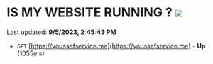 # IS MY WEBSITE RUNNING ? [![](https://img.shields.io/static/v1?label=Sponsor&message=%E2%9D%A4&logo=GitHub&color=%23fe8e86)](https://github.com/sponsors/<username>)

Last updated: **9/5/2023, 2:45:43 PM**

- `GET` [https://youssefservice.me](https://youssefservice.me) - **Up** (1055ms)
